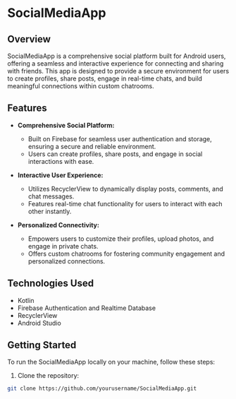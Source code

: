 # SocialMediaApp

## Overview

SocialMediaApp is a comprehensive social platform built for Android users, offering a seamless and interactive experience for connecting and sharing with friends. This app is designed to provide a secure environment for users to create profiles, share posts, engage in real-time chats, and build meaningful connections within custom chatrooms.

## Features

- **Comprehensive Social Platform:** 
  - Built on Firebase for seamless user authentication and storage, ensuring a secure and reliable environment.
  - Users can create profiles, share posts, and engage in social interactions with ease.

- **Interactive User Experience:**
  - Utilizes RecyclerView to dynamically display posts, comments, and chat messages.
  - Features real-time chat functionality for users to interact with each other instantly.

- **Personalized Connectivity:**
  - Empowers users to customize their profiles, upload photos, and engage in private chats.
  - Offers custom chatrooms for fostering community engagement and personalized connections.

## Technologies Used

- Kotlin
- Firebase Authentication and Realtime Database
- RecyclerView
- Android Studio

## Getting Started

To run the SocialMediaApp locally on your machine, follow these steps:

1. Clone the repository:

```bash
git clone https://github.com/yourusername/SocialMediaApp.git
